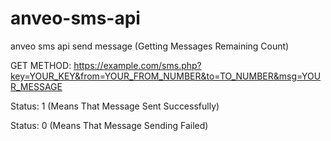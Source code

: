 # anveo-sms-api
anveo sms api send message (Getting Messages Remaining Count)

GET METHOD: https://example.com/sms.php?key=YOUR_KEY&from=YOUR_FROM_NUMBER&to=TO_NUMBER&msg=YOUR_MESSAGE



Status: 1 (Means That Message Sent Successfully)

Status: 0 (Means That Message Sending Failed)
